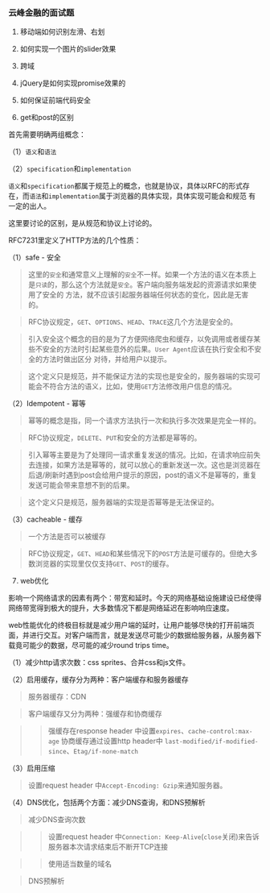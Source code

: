 ### 云峰金融的面试题

1. 移动端如何识别左滑、右划

2. 如何实现一个图片的slider效果

3. 跨域

4. jQuery是如何实现promise效果的

5. 如何保证前端代码安全

6. get和post的区别

首先需要明确两组概念：

（1）`语义`和`语法`

（2）`specification`和`implementation`

`语义`和`specification`都属于规范上的概念，也就是协议，具体以RFC的形式存在，而`语法`和`implementation`属于浏览器的具体实现，具体实现可能会和规范
有一定的出人。

这里要讨论的区别，是从规范和协议上讨论的。

RFC7231里定义了HTTP方法的几个性质：

（1）safe - 安全

> 这里的`安全`和通常意义上理解的`安全`不一样。如果一个方法的语义在本质上是`只读`的，那么这个方法就是`安全`。客户端向服务端发起的资源请求如果使用了安全的
方法，就不应该引起服务器端任何状态的变化，因此是无害的。

> RFC协议规定，`GET`、`OPTIONS`、`HEAD`、`TRACE`这几个方法是安全的。

> 引入安全这个概念的目的是为了方便网络爬虫和缓存，以免调用或者缓存某些不安全的方法时引起某些意外的后果。`User Agent`应该在执行安全和不安全的方法时做出区分
对待，并给用户以提示。

> 这个定义只是规范，并不能保证方法的实现也是安全的，服务器端的实现可能会不符合方法的语义，比如，使用`GET`方法修改用户信息的情况。

（2）Idempotent - 幂等

> 幂等的概念是指，同一个请求方法执行一次和执行多次效果是完全一样的。

> RFC协议规定，`DELETE`、`PUT`和安全的方法都是幂等的。

> 引入幂等主要是为了处理同一请求重复发送的情况。比如，在请求响应前失去连接，如果方法是幂等的，就可以放心的重新发送一次。这也是浏览器在后退/刷新时遇到post会给用户提示的原因，post的语义不是幂等的，重复发送可能会带来意想不到的后果。

> 这个定义只是规范，服务器端的实现是否幂等是无法保证的。

（3）cacheable - 缓存

> 一个方法是否可以被缓存

> RFC协议规定，`GET`、`HEAD`和某些情况下的`POST`方法是可缓存的。但绝大多数浏览器的实现里仅仅支持`GET`、`POST`的缓存。

7. web优化

影响一个网络请求的因素有两个：带宽和延时。今天的网络基础设施建设已经使得网络带宽得到极大的提升，大多数情况下都是网络延迟在影响响应速度。

web性能优化的终极目标就是减少用户端的延时，让用户能够尽快的打开前端页面，并进行交互。对客户端而言，就是发送尽可能少的数据给服务器，从服务器下载竟可能少的数据，尽可能的减少round trips time。

（1）减少http请求次数：css sprites、合并css和js文件。

（2）启用缓存，缓存分为两种：客户端缓存和服务器缓存

> 服务器缓存：CDN

> 客户端缓存又分为两种：强缓存和协商缓存

>> 强缓存在response header 中设置`expires`、`cache-control:max-age`
>> 协商缓存通过设置http header中 `last-modified/if-modified-since`、`Etag/if-none-match`

（3）启用压缩

> 设置request header 中`Accept-Encoding: Gzip`来通知服务器。

（4）DNS优化，包括两个方面：减少DNS查询，和DNS预解析

> 减少DNS查询次数

>> 设置request header 中`Connection: Keep-Alive`(`close`关闭)来告诉服务器本次请求结束后不断开TCP连接

>> 使用适当数量的域名

> DNS预解析

>> <link rel="dns-prefetch" href="www.baidu.com">





